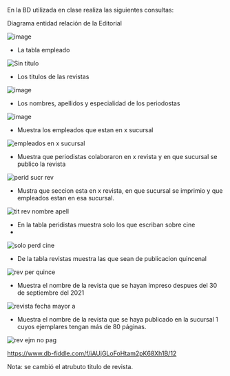 En la BD utilizada en clase realiza las siguientes consultas:

Diagrama entidad relación de la  Editorial 

![image](https://user-images.githubusercontent.com/104279978/172987416-02593e25-01d7-4302-acd9-618b4b5d8bc1.png)



* La tabla empleado

![Sin título](https://user-images.githubusercontent.com/104279978/172028242-7f47e379-8fd5-4064-99dc-0af903644151.jpg)

* Los titulos de las revistas

![image](https://user-images.githubusercontent.com/104279978/172028325-842ea239-c864-49b5-ad51-c7b37a538afa.png)


* Los nombres, apellidos y especialidad de los periodostas

![image](https://user-images.githubusercontent.com/104279978/172028416-2aa8c059-8d39-49e7-8dab-96a27eafffc0.png)


* Muestra los empleados que estan en x sucursal

![empleados en x sucursal ](https://user-images.githubusercontent.com/104279978/172897595-6ce8c8c6-4d79-400e-bbbc-d9634f78afa0.png)



* Muestra que periodistas colaboraron en x revista y en que sucursal se publico la revista


![perid sucr rev](https://user-images.githubusercontent.com/104279978/173125577-0b1aa9b5-2b1e-42bc-8243-f1e13cec0f69.png)



* Mustra que seccion esta en x revista, en que sucursal se imprimio y que empleados estan en esa sucursal.

![tit rev nombre apell](https://user-images.githubusercontent.com/104279978/173126981-dc208355-85ff-4287-947b-ba92758af96a.png)





* En la tabla peridistas muestra solo los que escriban sobre cine
* 

![solo perd cine ](https://user-images.githubusercontent.com/104279978/173127510-c48ab486-5cc5-4b3a-b78c-c7c5f8858015.png)





* De la tabla revistas muestra las que sean de publicacion quincenal


![rev per quince](https://user-images.githubusercontent.com/104279978/173128141-a267859e-b7d7-4b69-90ba-1f0537c9424a.png)






* Muestra el nombre de la revista que se hayan impreso despues del 30 de septiembre del 2021


![revista fecha mayor a ](https://user-images.githubusercontent.com/104279978/173128814-c7e801c0-829b-45e0-bdd0-b392bd5b154c.png)




* Muestra el nombre de la revista que se haya publicado en la sucursal 1 cuyos ejemplares tengan más de 80 páginas.

![rev ejm  no pag](https://user-images.githubusercontent.com/104279978/173129510-83b937eb-263e-4d17-8bea-5922c1f36500.png)







https://www.db-fiddle.com/f/iAUjGLoFoHtam2pK68Xh1B/12

Nota: se cambió el atrubuto titulo de revista.
